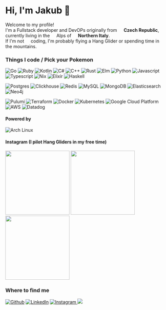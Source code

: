 <h1>Hi, I'm Jakub 👋</h1>

<p>Welcome to my profile! </br> I'm a Fullstack developer and DevOPs originally from <img src="https://emojis.slackmojis.com/emojis/images/1643511696/41954/czech-republic.gif?1643511696" width="13"/> <b>Czech Republic</b>, currently living in the <img src="https://cdn-icons-png.flaticon.com/128/9140/9140319.png" width="13"/> Alps of <img src="https://cdn-icons-png.flaticon.com/128/3373/3373278.png" width="13"> <b>Northern Italy</b>. </br>
If I'm not <img src="https://emojis.slackmojis.com/emojis/images/1643514532/5264/coding.gif?1643514532" width="13" /> coding, I'm probably flying a Hang Glider or spending time in the mountains.
</p>
<h3>Things I code / Pick your Pokemon</h3>
<p>
<p>
  <img alt="Go" src="https://img.shields.io/badge/go-%2300ADD8.svg?style=for-the-badge&logo=go&logoColor=white" />
  <img alt="Ruby" src="https://img.shields.io/badge/ruby-%23CC342D.svg?style=for-the-badge&logo=ruby&logoColor=white" />
  <img alt="Kotlin" src="https://img.shields.io/badge/kotlin-%237F52FF.svg?style=for-the-badge&logo=kotlin&logoColor=white" />
  <img alt="C#" src="https://img.shields.io/badge/c%23-%23239120.svg?style=for-the-badge&logo=csharp&logoColor=white" />
  <img alt="C++" src="https://img.shields.io/badge/c++-%2300599C.svg?style=for-the-badge&logo=c%2B%2B&logoColor=white" />
  <img alt="Rust" src="https://img.shields.io/badge/rust-%23000000.svg?style=for-the-badge&logo=rust&logoColor=white" />
  <img alt="Elm" src="https://img.shields.io/badge/Elm-60B5CC?style=for-the-badge&logo=elm&logoColor=white" />
  <img alt="Python" src="https://img.shields.io/badge/python-3670A0?style=for-the-badge&logo=python&logoColor=ffdd54" />
  <img alt="Javascript" src="https://img.shields.io/badge/javascript-%23323330.svg?style=for-the-badge&logo=javascript&logoColor=%23F7DF1E" />
  <img alt="Typescript" src="https://img.shields.io/badge/typescript-%23007ACC.svg?style=for-the-badge&logo=typescript&logoColor=white" />
  <img alt="Nix" src="https://img.shields.io/badge/NIX-5277C3.svg?style=for-the-badge&logo=NixOS&logoColor=white" />
  <img alt="Elixir" src="https://img.shields.io/badge/elixir-%234B275F.svg?style=for-the-badge&logo=elixir&logoColor=white" />
  <img alt="Haskell" src="https://img.shields.io/badge/Haskell-5e5086?style=for-the-badge&logo=haskell&logoColor=white" />
</p>
<p>
  <img alt="Postgres" src="https://img.shields.io/badge/postgres-%23316192.svg?style=for-the-badge&logo=postgresql&logoColor=white" />
  <img alt="Clickhouse" src="https://img.shields.io/badge/ClickHouse-FFCC01?style=for-the-badge&logo=clickhouse&logoColor=white" />
  <img alt="Redis" src="https://img.shields.io/badge/redis-%23DD0031.svg?style=for-the-badge&logo=redis&logoColor=white" />
  <img alt="MySQL" src="https://img.shields.io/badge/mysql-4479A1.svg?style=for-the-badge&logo=mysql&logoColor=white" />
  <img alt="MongoDB" src="https://img.shields.io/badge/MongoDB-%234ea94b.svg?style=for-the-badge&logo=mongodb&logoColor=white" />
  <img alt="Elasticsearch" src="https://img.shields.io/badge/elasticsearch-%23005571.svg?style=for-the-badge&logo=elasticsearch&logoColor=white" />
  <img alt="Neo4j" src="https://img.shields.io/badge/Neo4j-008CC1?style=for-the-badge&logo=neo4j&logoColor=white" />
</p>
<p>
  <img alt="Pulumi" src="https://img.shields.io/badge/Pulumi-1A2F3C?style=for-the-badge&logo=pulumi&logoColor=white" />
  <img alt="Terraform" src="https://img.shields.io/badge/terraform-%235835CC.svg?style=for-the-badge&logo=terraform&logoColor=white" />
  <img alt="Docker" src="https://img.shields.io/badge/docker-%230db7ed.svg?style=for-the-badge&logo=docker&logoColor=white" />
  <img alt="Kubernetes" src="https://img.shields.io/badge/kubernetes-%23326ce5.svg?style=for-the-badge&logo=kubernetes&logoColor=white" />
  <img alt="Google Cloud Platform" src="https://img.shields.io/badge/Google Cloud-%234285F4.svg?style=for-the-badge&logo=google-cloud&logoColor=white" />
  <img alt="AWS" src="https://img.shields.io/badge/AWS-%23FF9900.svg?style=for-the-badge&logo=amazon-aws&logoColor=white" />
  <img alt="Datadog" src="https://img.shields.io/badge/datadog-%23632CA6.svg?style=for-the-badge&logo=datadog&logoColor=white" />
</p>
<h4>Powered by</h4>
<p>
<img alt="Arch Linux" src="https://img.shields.io/badge/Arch%20Linux-1793D1?logo=arch-linux&logoColor=fff&style=for-the-badge" />
</p>
<h4>Instagram (I pilot Hang Gliders in my free time)</h4>
<p><img width="200" src="https://s2.imginn.com/487084532_18493227829038757_3587190477034206939_n.jpg?t51.2885-15/487084532_18493227829038757_3587190477034206939_n.jpg?stp=c243.0.953.953a_dst-jpg_e15_s320x320_tt6&efg=eyJ2ZW5jb2RlX3RhZyI6ImltYWdlX3VybGdlbi4xNDQweDk1My5zZHIuZjc1NzYxLmRlZmF1bHRfaW1hZ2UifQ&_nc_ht=scontent-iad3-1.cdninstagram.com&_nc_cat=101&_nc_oc=Q6cZ2QGsS6szBci3VtznIzsI0RUcQhQhogP2NOmlyA8MatPSefsKXu6mmE5eTyTixaVnHUrS_Hx1P1odNF7TC0eZ2_GD&_nc_ohc=XaX6j_GNlsoQ7kNvwE0YkSd&_nc_gid=crWkc9nXgJTxWjS5XWnwfw&edm=AOQ1c0wBAAAA&ccb=7-5&oh=00_AfHFSRlCWpt9Usbg6Lzu-7RPJJDYwveTlgK7kMplX5tebg&oe=68055C6B&_nc_sid=8b3546" /> <img width="200" src="https://s2.imginn.com/486762002_18493199440038757_2533940956231935729_n.jpg?t51.2885-15/486762002_18493199440038757_2533940956231935729_n.jpg?stp=c0.280.720.720a_dst-jpg_e15_s320x320_tt6&_nc_ht=scontent-iad3-1.cdninstagram.com&_nc_cat=101&_nc_oc=Q6cZ2QGsS6szBci3VtznIzsI0RUcQhQhogP2NOmlyA8MatPSefsKXu6mmE5eTyTixaVnHUrS_Hx1P1odNF7TC0eZ2_GD&_nc_ohc=0R_RsZq-PgMQ7kNvwFcYzQ8&_nc_gid=crWkc9nXgJTxWjS5XWnwfw&edm=AOQ1c0wBAAAA&ccb=7-5&oh=00_AfGurs_7f7M4vibKnQinfzREPBK7ST244gVuQk9Tnkr_QA&oe=68056975&_nc_sid=8b3546" /> <img width="200" src="https://s2.imginn.com/313602083_1083582532355010_4174011811627901768_n.jpg?t51.29350-15/313602083_1083582532355010_4174011811627901768_n.jpg?stp=c0.180.1440.1440a_dst-jpg_e35_s640x640_sh0.08_tt6&_nc_ht=scontent-iad3-2.cdninstagram.com&_nc_cat=106&_nc_oc=Q6cZ2QGsS6szBci3VtznIzsI0RUcQhQhogP2NOmlyA8MatPSefsKXu6mmE5eTyTixaVnHUrS_Hx1P1odNF7TC0eZ2_GD&_nc_ohc=MKTmDYLXjqMQ7kNvwE_biR9&_nc_gid=crWkc9nXgJTxWjS5XWnwfw&edm=AOQ1c0wBAAAA&ccb=7-5&ig_cache_key=Mjk2MDQyMTg0NTk5MjAxMDM5Mg%3D%3D.3.c-ccb7-5&oh=00_AfEqVfglm80gK5Hb6Ab3_jlTUtKf03eeiRIjv6ae-6y3Jg&oe=68058EC6&_nc_sid=8b3546" /></p>
<h3>Where to find me</h3>
<p><a href="https://github.com/kubaracek" target="_blank"><img alt="Github" src="https://img.shields.io/badge/GitHub-%2312100E.svg?&style=for-the-badge&logo=Github&logoColor=white" /></a> <a href="https://www.linkedin.com/in/jakubracek" target="_blank"><img alt="LinkedIn" src="https://img.shields.io/badge/linkedin-%230077B5.svg?style=for-the-badge&logo=linkedin&logoColor=white" /></a> <a href="https://www.instagram.com/_kubaracek_" target="_blank"><img alt="Instagram" src="https://img.shields.io/badge/Instagram-%23E4405F.svg?style=for-the-badge&logo=Instagram&logoColor=white" /> </a><a href="mailto:github@jakubracek.net"><img src="https://img.shields.io/badge/Gmail-D14836?style=for-the-badge&logo=gmail&logoColor=white" /> </a>
</p>